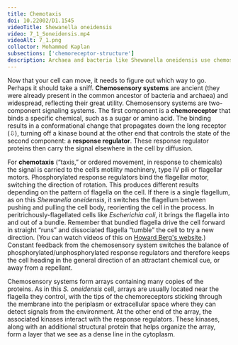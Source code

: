 ```yaml
---
title: Chemotaxis
doi: 10.22002/D1.1545
videoTitle: Shewanella oneidensis
video: 7_1_Soneidensis.mp4
videoAlt: 7_1.png
collector: Mohammed Kaplan
subsections: ['chemoreceptor-structure']
description: Archaea and bacteria like Shewanella oneidensis use chemosensory arrays to sense chemicals in the environment and direct motility through chemotaxis
---
```


Now that your cell can move, it needs to figure out which way to go.  Perhaps it should take a sniff. **Chemosensory systems** are ancient (they were already present in the common ancestor of bacteria and archaea) and widespread, reflecting their great utility. Chemosensory systems are two-component signaling systems. The first component is a **chemoreceptor** that binds a specific chemical, such as a sugar or amino acid. The binding results in a conformational change that propagates down the long receptor (⇩), turning off a kinase bound at the other end that controls the state of the second component: a **response regulator**. These response regulator proteins then carry the signal elsewhere in the cell by diffusion.

For **chemotaxis** (“taxis,” or ordered movement, in response to chemicals) the signal is carried to the cell’s motility machinery, type IV pili or flagellar motors. Phosphorylated response regulators bind the flagellar motor, switching the direction of rotation. This produces different results depending on the pattern of flagella on the cell. If there is a single flagellum, as on this *Shewanella oneidensis*, it switches the flagellum between pushing and pulling the cell body, reorienting the cell in the process. In peritrichously-flagellated cells like *Escherichia coli*, it brings the flagella into and out of a bundle. Remember that bundled flagella drive the cell forward in straight “runs” and dissociated flagella “tumble” the cell to try a new direction. (You can watch videos of this on [Howard Berg's website](http://www.rowland.harvard.edu/labs/bacteria/movies/ecoli.php).) Constant feedback from the chemosensory system switches the balance of phosphorylated/unphosphorylated response regulators and therefore keeps the cell heading in the general direction of an attractant chemical cue, or away from a repellant.

Chemosensory systems form arrays containing many copies of the proteins. As in this *S. oneidensis* cell, arrays are usually located near the flagella they control, with the tips of the chemoreceptors sticking through the membrane into the periplasm or extracellular space where they can detect signals from the environment. At the other end of the array, the associated kinases interact with the response regulators. These kinases, along with an additional structural protein that helps organize the array, form a layer that we see as a dense line in the cytoplasm.

